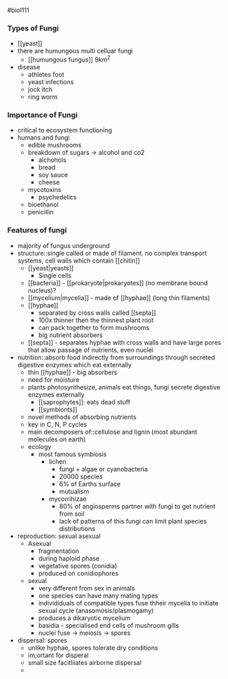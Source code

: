 #biol111 
### Types of Fungi
- [[yeast]]
- there are humungous multi celluar fungi
	- [[humungous fungus]] $9km^2$
- disease
	- athletes foot
	- yeast infections
	- jock itch
	- ring worm

### Importance of Fungi
- critical to ecosystem functioning
- humans and fungi
	- edible mushrooms
	- breakdown of sugars -> alcohol and co2
		- alchohols
		- bread
		- soy sauce
		- cheese
	- mycotoxins
		- psychedelics
	- bioethanol
	- penicillin

### Features of fungi
- majority of fungus underground
- structure::single called or made of filament. no complex transport systems, cell walls which contain [[chitin]]
	- [[yeast|yeasts]]
		- Single cells
	- [[bacteria]] - [[prokaryote|prokaryotes]] (no membrane bound nucleus)?
	- [[mycelium|mycelia]] - made of [[hyphae]] (long thin filaments)
	- [[hyphae]] 
		- separated by cross walls called [[septa]]
		- 100x thinner then the thinnest plant root
		- can pack together to form mushrooms
		- big nutrient absorbers
	- [[septa]] - separates hyphae with cross walls and have large pores that allow passage of nutrients, even nuclei
- nutrition::absorb food indirectly from surroundings through secreted digestive enzymes which eat externally
	- thin [[hyphae]] - big absorbers
	- need for moisture
	- plants photosynthesize, animals eat things, fungi secrete digestive enzymes externally
		- [[saprophytes]]: eats dead stuff
		- [[symbionts]]
	- novel methods of absorbing nutrients
	- key in C, N, P cycles
	- main decomposers of::cellulose and lignin (most abundant molecules on earth)
	- ecology
		- most famous symbiosis
			- lichen
				- fungi + algae or cyanobacteria
				- 20000 species
				- 6% of Earths surface
				- mutualism
			- mycorrihizae
				- 80% of angiosperms partner with fungi to get nutrient from soil
				- lack of patterns of this fungi can limit plant species distributions
- reproduction: sexual asexual
	- Asexual
		- fragmentation
		- during haploid phase
		- vegetative spores (conidia)
		- produced on conidiophores
	- sexual
		- very different from sex in animals
		- one species can have  many mating types
		- individiduals of compatible types fuse thheir mycelia to initiate sexual cycle (anasomosis/plasmogamy)
		- produces a dikaryotic mycelium
		- basidia - specialised end cells of mushroom gills
		- nuclei fuse -> meiosis -> spores
- dispersal: spores
	- unlike hyphae, spores tolerate dry conditions
	- im;ortant for disperal
	- small size facitliiates airborne dispersal
	- 